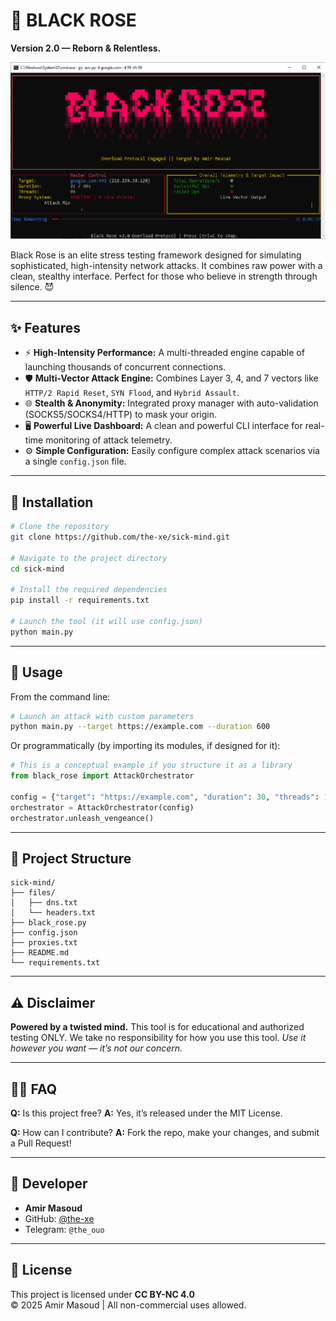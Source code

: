 # 🥀 BLACK ROSE

**Version 2.0 — Reborn & Relentless.**

![DDOS script](https://raw.githubusercontent.com/the-xe/Black-Rose-ddos/refs/heads/main/screen-shot.png)

Black Rose is an elite stress testing framework designed for simulating sophisticated, high-intensity network attacks. It combines raw power with a clean, stealthy interface. Perfect for those who believe in strength through silence. 😈

---

## ✨ Features

- ⚡ **High-Intensity Performance:** A multi-threaded engine capable of launching thousands of concurrent connections.
- 🛡️ **Multi-Vector Attack Engine:** Combines Layer 3, 4, and 7 vectors like `HTTP/2 Rapid Reset`, `SYN Flood`, and `Hybrid Assault`.
- 🌐 **Stealth & Anonymity:** Integrated proxy manager with auto-validation (SOCKS5/SOCKS4/HTTP) to mask your origin.
- 🖥️ **Powerful Live Dashboard:** A clean and powerful CLI interface for real-time monitoring of attack telemetry.
- ⚙️ **Simple Configuration:** Easily configure complex attack scenarios via a single `config.json` file.

---

## 🚀 Installation

```bash
# Clone the repository
git clone https://github.com/the-xe/sick-mind.git

# Navigate to the project directory
cd sick-mind

# Install the required dependencies
pip install -r requirements.txt

# Launch the tool (it will use config.json)
python main.py
```

---

## 🧪 Usage

From the command line:

```bash
# Launch an attack with custom parameters
python main.py --target https://example.com --duration 600
```

Or programmatically (by importing its modules, if designed for it):
```python
# This is a conceptual example if you structure it as a library
from black_rose import AttackOrchestrator

config = {"target": "https://example.com", "duration": 30, "threads": 100}
orchestrator = AttackOrchestrator(config)
orchestrator.unleash_vengeance()
```

---

## 📁 Project Structure

```
sick-mind/
├── files/
│   ├── dns.txt
│   └── headers.txt
├── black_rose.py
├── config.json
├── proxies.txt
├── README.md
└── requirements.txt
```

---

## ⚠️ Disclaimer

**Powered by a twisted mind.**
This tool is for educational and authorized testing ONLY.
We take no responsibility for how you use this tool.
*Use it however you want — it’s not our concern.*

---

## 🙋‍♂️ FAQ

**Q:** Is this project free?
**A:** Yes, it’s released under the MIT License.

**Q:** How can I contribute?
**A:** Fork the repo, make your changes, and submit a Pull Request!

---

## 👤 Developer

* **Amir Masoud**
* GitHub: [@the-xe](https://github.com/the-xe)
* Telegram: `@the_ouo`

---

## 📜 License

This project is licensed under **CC BY-NC 4.0**  
© 2025 Amir Masoud | All non-commercial uses allowed.
